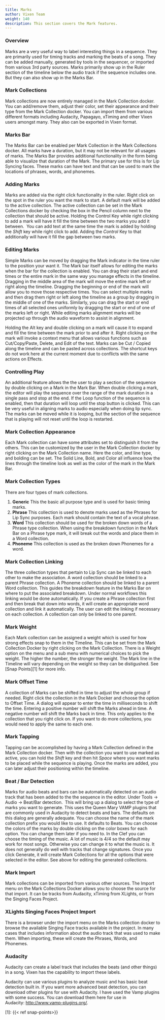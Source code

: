 ```yaml
---
title: Marks
author: Vixen Team
weight: 140
description: This section covers the Mark features.
---
```


### Overview

Marks are a very useful way to label interesting things in a sequence. They are primarily used for timing tracks and marking the beats of a song. They can be added manually, generated by tools in the sequencer, or imported from various 3rd party sources. Marks primarily show up in the Ruler section of the timeline below the audio track if the sequence includes one. But they can also show up in the Marks Bar.

### Mark Collections

Mark collections are now entirely managed in the Mark Collection docker. You can add/remove them, adjust their color, set their appearance and their type from the Mark Collection docker. You can import them from various different formats including Audacity, Papagayo, xTiming and other Vixen users amongst many. They also can be exported in Vixen format.

### Marks Bar

The Marks Bar can be enabled per Mark Collection in the Mark Collections docker. All marks have a duration, but it may not be relevant for all usages of marks. The Marks Bar provides additional functionality in the form being able to visualize that duration of the Mark. The primary use for this is for Lip Syncing faces. These marks can have text and that can be used to mark the locations of phrases, words, and phonemes.

### Adding Marks

Marks are added via the right click functionality in the ruler. Right click on the spot in the ruler you want the mark to start. A default mark will be added to the active collection. The active collection can be set in the Mark Collections docker by checking the box in the Pencil column next to the collection that should be active. Holding the Control Key while right clicking to add a mark will have it fill the time between the two marks you add it between.  You can add text at the same time the mark is added by holding the *Shift* key while right click to add. Adding the *Control* Key to that additionally will have it fill the gap between two marks.

### Editing Marks

Simple Marks can be moved by dragging the Mark indicator in the time ruler to the position your want it. The Mark bar itself allows for editing the marks when the bar for the collection is enabled. You can drag their start and end times or the entire mark in the same way you manage effects in the timeline. Dragging in the middle area of the mark will move the entire mark left or right along the timeline. Dragging the beginning or end of the mark will allow you to move those respective times. You can select multiple marks and then drag them right or left along the timeline as a group by dragging in the middle of one of the marks. Similarly, you can drag the start or end times of all selected ones uniformly by dragging the start or end of one of the marks left or right.  While editing marks alignment marks will be projected up through the audio waveform to assist in alignment.

Holding the Alt key and double clicking on a mark will cause it to expand and fill the time between the mark prior to and after it. Right clicking on the mark will invoke a context menu that allows various functions such as Cut/Copy/Paste, Delete, and Edit of the text. Marks can be Cut / Copied along the timeline and can be pasted across collections. The shortcut keys do not work here at the current moment due to conflicts with the same actions on Effects.

### Controlling Play

An additional feature allows the the user to play a section of the sequence by double clicking on a Mark in the Mark Bar. When double clicking a mark, the editor will play the sequence over the range of the mark duration in a single pass and stop at the end. If the Loop function of the sequence is enabled, then that duration will loop until the stop button is clicked. This can be very useful in aligning marks to audio especially when doing lip sync.  The marks can be moved while it is looping, but the section of the sequence that is playing will not reset until the loop is restarted.

### Mark Collection Appearance

Each Mark collection can have some attributes set to distinguish it from the others. This can be customized by the user in the Mark Collection docker by right clicking on the Mark Collection name. Here the color, and line type, and bolding can be set. The Solid Line, Bold, and Color all influence how the lines through the timeline look as well as the color of the mark in the Mark Bar.

### Mark Collection Types

There are four types of mark collections.

  1. **Generic** This the basic all purpose type and is used for basic timing marks.
  2. **Phrase** This collection is used to denote marks used as the Phrases for Lip Sync purposes. Each mark should contain the text of a vocal phrase.
  3. **Word** This collection should be used for the broken down words of a Phrase type collection. When using the breakdown function in the Mark Bar on a Phrase type mark, it will break out the words and place them in a Word collection.
  4. **Phoneme** This collection is used as the broken down Phonemes for a word.

### Mark Collection Linking

The three collection types that pertain to Lip Sync can be linked to each other to make the association. A word collection should be linked to a parent Phrase collection. A Phoneme collection should be linked to a parent Word collection. This guides the breakdown feature in the Marks Bar on where to put the associated breakdown. Under normal workflows this linking would be done automatically. If you create a Phrase collection first and then break that down into words, it will create an appropriate word collection and link it automatically. The user can edit the linking if necessary on each collection. A collection can only be linked to one parent.

### Mark Weight

Each Mark collection can be assigned a weight which is used for how strong effects snap to them in the Timeline. This can be set from the Mark Collection Docker by right clicking on the Mark Collection. There is a Weight option on the menu and a sub menu with numerical choices to pick the weight. The higher the number, the stronger the weight. The Mark line in the Timeline will vary depending on the weight so they can be distigushed. See [Snap Points][1] for more info.

### Mark Offset Time

A collection of Marks can be shifted in time to adjust the whole group if needed. Right click the collection in the Mark Docker and choose the option to Offset Time. A dialog will appear to enter the time in milliseconds to shift the time. Entering a positive number will shift the Marks ahead in time. A negative number will shift the Marks back in time. This only applies to the collection that you right click on. If you want to do more collections, you would need to apply the same to each one.

### Mark Tapping

Tapping can be accomplished by having a Mark Collection defined in the Mark Collection docker. Then with the collection you want to use marked as active, you can hold the *Shift* key and then hit *Space* where you want marks to be placed while the sequence is playing. Once the marks are added, you can later adjust their positioning within the timeline.

### Beat / Bar Detection

Marks for audio beats and bars can be automatically detected on an audio track that has been added to the the sequence in the editor. Under Tools -> Audio -> Beat/Bar detection.  This will bring up a dialog to select the type of marks you want to generate. This uses the Queen Mary VAMP plugins that are commonly used in Audacity to detect beats and bars. The defaults on this dialog are generally adequate. You can choose the name of the mark collection prefix you would like to use. It defaults to Beats. You can choose the colors of the marks by double clicking on the color boxes for each option. You can change them later if you need to. In the Clef you can choose the timing of the music. A lot of music is 4/4 so the default may work for most songs. Otherwise you can change it to what the music is. It does not generally do well with tracks that change signatures. Once you click Generate, it will create Mark Collections for all the options that were selected in the editor. See above for editing the generated collections.

### Mark Import

Mark collections can be imported from various other sources. The Import menu on the Mark Collections Docker allows you to choose the source for that import. It can be tracks from Audacity, xTiming from XLights, or from the Singing Faces Project.

### XLights Singing Faces Project Import

There is a browser under the import menu on the Marks collection docker to browse the available Singing Face tracks available in the project. In many cases that includes information about the audio track that was used to make them. When importing, these will create the Phrases, Words, and Phonemes.

### Audacity

Audacity can create a label track that includes the beats (and other things) in a song. Vixen has the capability to import these labels.

Audacity can use various plugins to analyze music and has basic beat detection built in. If you want more advanced beat detection, you can download other plugins for use with Audacity. I have used the Vamp plugins with some success. You can download them here for use in Audacity: <http://www.vamp-plugins.org/>.

[1]: {{< ref snap-points>}}
